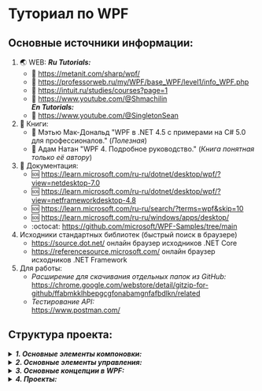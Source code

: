 # Туториал по WPF
## Основные источники информации:
1. :earth_asia: WEB:
   ___Ru Tutorials:___
   + :speech_balloon: https://metanit.com/sharp/wpf/
   + :speech_balloon: https://professorweb.ru/my/WPF/base_WPF/level1/info_WPF.php
   + :speech_balloon: https://intuit.ru/studies/courses?page=1
   + :speech_balloon: https://www.youtube.com/@Shmachilin <br>
   ___En Tutorials:___
   + :speech_balloon: https://www.youtube.com/@SingletonSean
3. :notebook: Книги:
   + :blue_book: Мэтью Мак-Дональд "WPF в .NET 4.5 с примерами на C# 5.0 для профессионалов." (*Полезная*)
   + :blue_book: Адам Натан "WPF 4. Подробное руководство." (*Книга понятная только её автору*)
4. :page_with_curl: Документация:
   + :sos: https://learn.microsoft.com/ru-ru/dotnet/desktop/wpf/?view=netdesktop-7.0
   + :sos: https://learn.microsoft.com/ru-ru/dotnet/desktop/wpf/?view=netframeworkdesktop-4.8
   + :sos: https://learn.microsoft.com/ru-ru/search/?terms=wpf&skip=10
   + :sos: https://learn.microsoft.com/ru-ru/windows/apps/desktop/
   + :octocat: https://github.com/microsoft/WPF-Samples/tree/main
5. Исходники стандартных библиотек (быстрый поиск в браузере)
   + https://source.dot.net/ онлайн браузер исходников .NET Core
   + https://referencesource.microsoft.com/ онлайн браузер исходников .NET Framework
6. Для работы:
   + _Расширение для скачивания отдельных папок из GitHub:_ <br>
     https://chrome.google.com/webstore/detail/gitzip-for-github/ffabmkklhbepgcgfonabamgnfafbdlkn/related
   + _Тестирование API:_ <br>
     https://www.postman.com/

## Структура проекта:
<details>
   <summary><b><i>1. Основные элементы компоновки:</i></b></summary>
   
   * *[01_Canvas](01_Элементы_компоновки/01_Canvas/Description.md)*
   * *[02_StackPanel](01_Элементы_компоновки/02_StackPanel/Description.md)*
   * *[03_WrapPanel](01_Элементы_компоновки/03_WrapPanel/Description.md)* 
   * *[04_DockPanel](01_Элементы_компоновки/04_DockPanel/Description.md)* 
   * *[05_Grid](01_Элементы_компоновки/05_Grid/Description.md)* 
   * *[06_GridSplitter](01_Элементы_компоновки/06_GridSplitter/Description.md)* 
</details>
<details>
   <summary><b><i>2. Основные элементы управления:</i></b></summary>
   
   * *[01_Button](02_Элементы_управления/01_Button/Description.md)*
   * *[02_CheckBox/RadioButton](02_Элементы_управления/02_CheckBox_and_RadioButton/Description.md)*
   * *[03_ToolTip/Popup](02_Элементы_управления/03_ToolTip_and_Popup/Description.md)*
   * *[04_GroupBox/Expander](02_Элементы_управления/04_GroupBox_and_Expander/Description.md)*
   * *[05_ScrollViewer](02_Элементы_управления/05_ScrollViewer/Description.md)*
   * *[06_TextElements](02_Элементы_управления/06_TextElements/Description.md)*
   * *[07_ListBox](02_Элементы_управления/07_ListBox/Description.md)*
   * *[08_ComboBox](02_Элементы_управления/08_ComboBox/Description.md)*
   * *[09_ListView](02_Элементы_управления/09_ListView/Description.md)*
   * *[10_DataGrid](02_Элементы_управления/10_DataGrid/Description.md)*
</details>
<details>
   <summary><b><i>3. Основные концепции в WPF:</i></b></summary>
   
   * *[Ресурсы](03_Основные_концепции_WPF/01_Resources/Description.md)*
   * *[Стили](03_Основные_концепции_WPF/02_Styles/Description.md)*
   * *[Триггеры](03_Основные_концепции_WPF/03_Triggers/Description.md)*
   * *[Привязка данных](03_Основные_концепции_WPF/04_Binding/Description.md)*
   * *[Свойства зависимостей](03_Основные_концепции_WPF/05_DependencyProperty/Description.md)*
   * *[Маршрутизируемые события](03_Основные_концепции_WPF/06_Events/Description.md)*
   * *[Команды](03_Основные_концепции_WPF/07_Commands/Description.md)*
   * *[Шаблоны элементов управления](03_Основные_концепции_WPF/08_Templates/Description.md)*
   * *[Логическое и визуальное дерево](03_Основные_концепции_WPF/09_LVTrees/Description.md)*
   * *[Шаблоны данных](03_Основные_концепции_WPF/10_DataTemplate/Description.md)*
   * *[Коллекции данных - ObservableCollection](03_Основные_концепции_WPF/11_ObservableCollection/Description.md)*
   * *[Уведомления об изменениях свойств - INotifyPropertyChanged](03_Основные_концепции_WPF/12_INotifyPropertyChanged/Description.md)*
</details>
<details>
   <summary><b><i>4. Проекты:</i></b></summary>

   * *[Проект №1](Projects_Examples/Проект_1/) - по серии уроков (Павла Шмачилина WPF+MVVM) https://www.youtube.com/@Shmachilin* --> <br>
   _Статистика по COVID из института хопкинса, с визуализацией на график и карты._ <br>
   * *[Проект №2](Projects_Examples/Проект_2/) - по серии уроков (Павла Шмачилина WPF+MVVM) https://www.youtube.com/@Shmachilin* --> <br>
     _Асинхронные операции, TPL, в контенксте WPF, на примере реализации шифратора файлов_
   * *[Проект №3](Projects_Examples/Проект_3/) - по серии уроков (Павла Шмачилина WPF+MVVM) https://www.youtube.com/@Shmachilin* --> <br>
     _Работа с EntityFramework и БД в контексте WPF_
   * *[Проект №4](Projects_Examples/Проект_4/) - "Курс по разработке на C# WPF" https://stepik.org/course/108281/promo* --> <br>
     _Разработка менеджера задач на WPF и ASP.NET Core (Если терпение железное)_
   * *[Проект №5](Projects_Examples/Проект_5/) - Работа с EF в контексте WPF и MVVM https://www.youtube.com/@RuslanShishmarev* --> <br>
     _Работа с БД в контексте WPF (😷)_
   * *[Проект №6](Projects_Examples/Проект_6/) - По серии уроков "WPF MVVM Tutorial" https://www.youtube.com/@SingletonSean/playlists* --> <br>
     _Бронирование номеров отеля WPF / MVVM_
   
</details>


